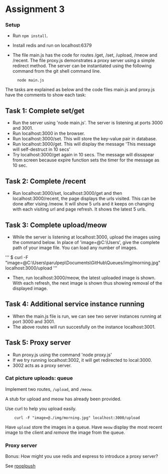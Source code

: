 Assignment 3
=========================

### Setup

* Run `npm install`.
* Install redis and run on localhost:6379
* The file main.js has the code for routes /get, /set, /upload, /meow and /recent. The file proxy.js demonstrates a proxy      server using a simple redirect method. The server can be instantiated using the following command from the git shell         command line.

        node main.js

The tasks are explained as below and the code files main.js and proxy.js have the comments to show each task:

## Task 1: Complete set/get

* Run the server using 'node main.js'. The server is listening at ports 3000 and 3001.
* Run localhost:3000 in the browser. 
* Run localhost:3000/set. This will store the key-value pair in database.
* Run localhost:3000/get. This will display the message 'This message will self-destruct in 10 secs'
* Try localhost:3000/get again in 10 secs. The message will dissapear from screen because expire function sets the timer for   the message as 10 sec.


## Task 2: Complete /recent

* Run localhost:3000/set, localhost:3000/get and then localhost:3000/recent, the page displays the urls visited. This can be done after vising /meow. It will show 5 urls and it keeps on changing with each visiting url and page refresh. It shows the latest 5 urls.

## Task 3: Complete upload/meow

* While the server is listening at localhost:3000, upload the images using the command below. In place of 'image=@C:\Users', give the complete path of your image file. You can load any number of images. 

'''
$ curl -F "image=@C:\Users\parulpep\Documents\GitHub\Queues/img/morning.jpg" localhost:3000/upload
'''

* Then, run localhost:3000/meow, the latest uploaded image is shown. With each refresh, the next image is shown thus showing removal of the displayed image.


## Task 4: Additional service instance running

* When the main.js file is run, we can see two server instances running at port 3000 and 3001. 
* The above routes will run succesfully on the instance localhost:3001.

## Task 5: Proxy server

* Run proxy.js using the command 'node proxy.js'
* If we try running localhost:3002, it will get redirected to local:3000.
* 3002 acts as a proxy server. 


### Cat picture uploads: queue

Implement two routes, `/upload`, and `/meow`.
 
A stub for upload and meow has already been provided.

Use curl to help you upload easily.

      	curl -F "image=@./img/morning.jpg" localhost:3000/upload

Have `upload` store the images in a queue.  Have `meow` display the most recent image to the client and *remove* the image from the queue.

### Proxy server

Bonus: How might you use redis and express to introduce a proxy server?

See [rpoplpush](http://redis.io/commands/rpoplpush)
